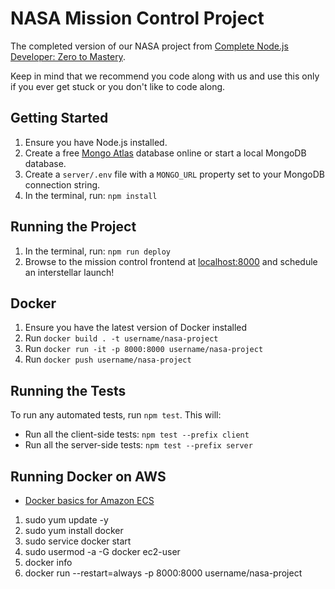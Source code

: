 # NASA Mission Control Project

The completed version of our NASA project from [Complete Node.js Developer: Zero to Mastery](https://academy.zerotomastery.io/p/learn-node-js?affcode=441520_1jw4f2ay).

Keep in mind that we recommend you code along with us and use this only if you ever get stuck or you don't like to code along.

## Getting Started

1. Ensure you have Node.js installed.
2. Create a free [Mongo Atlas](https://www.mongodb.com/atlas/database) database online or start a local MongoDB database.
3. Create a `server/.env` file with a `MONGO_URL` property set to your MongoDB connection string.
4. In the terminal, run: `npm install`

## Running the Project

1. In the terminal, run: `npm run deploy`
2. Browse to the mission control frontend at [localhost:8000](http://localhost:8000) and schedule an interstellar launch!

## Docker

1. Ensure you have the latest version of Docker installed
2. Run `docker build . -t username/nasa-project`
3. Run `docker run -it -p 8000:8000 username/nasa-project`
4. Run `docker push username/nasa-project`

## Running the Tests

To run any automated tests, run `npm test`. This will:

* Run all the client-side tests: `npm test --prefix client`
* Run all the server-side tests: `npm test --prefix server`

## Running Docker on AWS

* [Docker basics for Amazon ECS](https://docs.aws.amazon.com/AmazonECS/latest/developerguide/docker-basics.html)

1. sudo yum update -y
2. sudo yum install docker
3. sudo service docker start
4. sudo usermod -a -G docker ec2-user
5. docker info
6. docker run --restart=always -p 8000:8000 username/nasa-project
